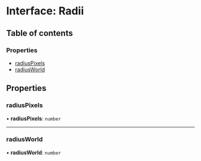 # Interface: Radii

## Table of contents

### Properties

- [radiusPixels](Radii.md#radiuspixels)
- [radiusWorld](Radii.md#radiusworld)

## Properties

### radiusPixels

• **radiusPixels**: `number`

___

### radiusWorld

• **radiusWorld**: `number`
